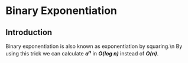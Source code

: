 # Binary Exponentiation
## Introduction
Binary exponentiation is also known as exponentiation by squaring.\n
By using this trick we can calculate _**a<sup>n</sup>**_ in _**O(log n)**_ instead of _**O(n)**_.
